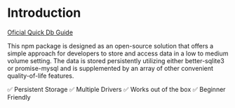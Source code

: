# Introduction

[Oficial Quick Db Guide](https://quickdb.js.org/en/introduction/)

This npm package is designed as an open-source solution that offers a simple approach for developers to store and access data in a low to medium volume setting. The data is stored persistently utilizing either better-sqlite3 or promise-mysql and is supplemented by an array of other convenient quality-of-life features.

✅ Persistent Storage
✅ Multiple Drivers
✅ Works out of the box
✅ Beginner Friendly